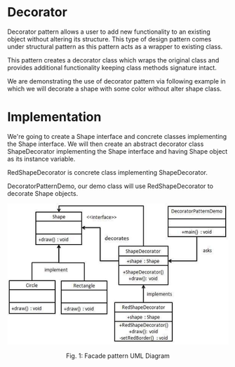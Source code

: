 # Decorator 
Decorator pattern allows a user to add new functionality to an existing object without altering its structure. This type of design pattern comes under structural pattern as this pattern acts as a wrapper to existing class.

This pattern creates a decorator class which wraps the original class and provides additional functionality keeping class methods signature intact.

We are demonstrating the use of decorator pattern via following example in which we will decorate a shape with some color without alter shape class.


# Implementation

We're going to create a Shape interface and concrete classes implementing the Shape interface. We will then create an abstract decorator class ShapeDecorator implementing the Shape interface and having Shape object as its instance variable.

RedShapeDecorator is concrete class implementing ShapeDecorator.

DecoratorPatternDemo, our demo class will use RedShapeDecorator to decorate Shape objects.

![Facade UML](./decorator_pattern_uml_diagram.jpg)

<center>Fig. 1: Facade pattern UML Diagram

